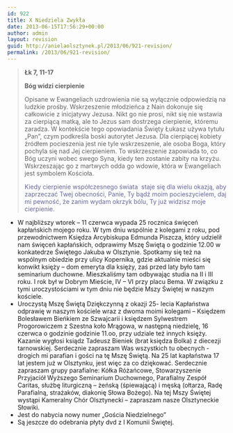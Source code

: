 ```yaml
---
id: 922
title: X Niedziela Zwykła
date: 2013-06-15T17:56:29+00:00
author: admin
layout: revision
guid: http://anielaolsztynek.pl/2013/06/921-revision/
permalink: /2013/06/921-revision/
---
```

> **Łk 7, 11-17**
> 
> **Bóg widzi cierpienie**
> 
> Opisane w Ewangeliach uzdrowienia nie są wyłącznie odpowiedzią na ludzkie prośby. Wskrzeszenie młodzieńca z Nain dokonuje się całkowicie z inicjatywy Jezusa. Nikt go nie prosi, nikt się nie wstawia za cierpiącą matką, ale to Jezus sam dostrzega cierpienie, któremu zaradza. W kontekście tego opowiadania Święty Łukasz używa tytułu &#8222;Pan&#8221;, czym podkreśla boski autorytet Jezusa. Dla cierpiącej kobiety źródłem pocieszenia jest nie tyle wskrzeszenie, ale osoba Boga, który pochyla się nad Jej cierpieniem. To wskrzeszenie zapowiada to, co Bóg uczyni wobec swego Syna, kiedy ten zostanie zabity na krzyżu. Wskrzeszając go z martwych odda go wdowie, która w Ewangeliach jest symbolem Kościoła.
> 
> <span style="color: #666699;">Kiedy cierpienie współczesnego świata  staje się dla wielu okazją, aby zaprzeczać Twej obecności, Panie, Ty bądź moim pocieszycielem, daj mi pewność, że zanim wydam okrzyk bólu, Ty już widzisz moje cierpienie.</span>

  * W najbliższy wtorek &#8211; 11 czerwca wypada 25 rocznica święceń kapłańskich mojego roku. W tym dniu wspólnie z kolegami z roku, pod przewodnictwem Księdza Arcybiskupa Edmunda Piszcza, który udzielił nam święceń kapłańskich, odprawimy Mszę Świętą o godzinie 12.00 w konkatedrze Świętego Jakuba w Olsztynie. Spotkamy się też na wspólnym obiedzie przy ulicy Kopernika, gdzie aktualnie mieści się konwikt księży &#8211; dom emeryta dla księży, zaś przed laty było tam seminarium duchowne. Mieszkaliśmy tam odbywając studia na II i III roku. I rok był w Dobrym Mieście, IV &#8211; VI przy placu Bema. W związku z tymi uroczystościami w tym dniu nie będzie Mszy Świętej w naszym kościele.
  * Uroczystą Mszę Świętą Dziękczynną z okazji 25- lecia Kapłaństwa odprawię w naszym kościele wraz z dwoma moimi kolegami &#8211; Księdzem Bolesławem Bieńkiem ze Szwajcarii i księdzem Sylwestrem Progorowiczem z Szestna koło Mrągowa, w następną niedzielę, 16 czerwca o godzinie godzinie 11.oo, przy udziale też innych księży. Kazanie wygłosi ksiądz Tadeusz Bieniek (brat księdza Bolka) z diecezji tarnowskiej. Serdecznie zapraszam Was wszystkich tu obecnych -drogich mi parafian i gości na tę Mszę Świętą. Na 25 lat kapłaństwa 17 lat jestem już w Olsztynku, jest więc za co dziękować. Serdecznie zapraszam grupy parafialne: Kółka Różańcowe, Stowarzyszenie Przyjaciół Wyższego Seminarium Duchownego, Parafialny Zespół Caritas, służbę liturgiczną &#8211; żeńską (śpiewającą) i męską (ołtarza, Radę Parafialną, strażaków, diakonię Słowa Bożego). Na tej Mszy Świętej wystąpi Kameralny Chór Olsztynecki &#8211; zapraszam nasze Olsztyneckie Słowiki.
  * Jest do nabycia nowy numer &#8222;Gościa Niedzielnego&#8221;
  * Są jeszcze do odebrania płyty dvd z I Komunii Świętej.